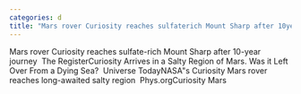 ```yaml
---
categories: d
title: "Mars rover Curiosity reaches sulfaterich Mount Sharp after 10year journey  The Register"
---
```

Mars rover Curiosity reaches sulfate-rich Mount Sharp after 10-year journey&nbsp;&nbsp;The RegisterCuriosity Arrives in a Salty Region of Mars. Was it Left Over From a Dying Sea?&nbsp;&nbsp;Universe TodayNASA"s Curiosity Mars rover reaches long-awaited salty region&nbsp;&nbsp;Phys.orgCuriosity Mars 